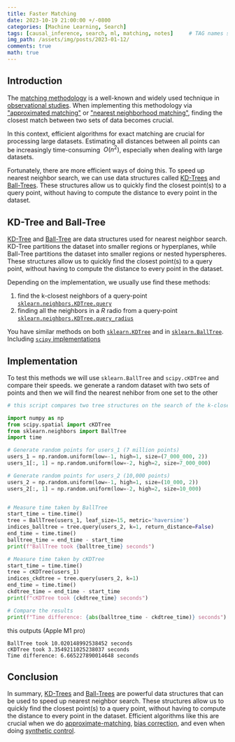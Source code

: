 ```yaml
---
title: Faster Matching 
date: 2023-10-19 21:00:00 +/-0800
categories: [Machine Learning, Search]
tags: [causal_inference, search, ml, matching, notes]     # TAG names should always be lowercase
img_path: /assets/img/posts/2023-01-12/
comments: true
math: true
---
```

## Introduction 

The [matching methodology][1] is a well-known and widely used technique in [observational studies][13]. When implementing this methodology via ["approximated matching"][2] or ["nearest neighborhood matching"][3], finding the closest match between two sets of data becomes crucial.

In this context, efficient algorithms for exact matching are crucial for processing large datasets. Estimating all distances between all points can be increasingly time-consuming $~O(n^{2})$, especially when dealing with large datasets. 

Fortunately, there are more efficient ways of doing this. To speed up nearest neighbor search, we can use data structures called [KD-Trees][4] and [Ball-Trees][5]. These structures allow us to quickly find the closest point(s) to a query point, without having to compute the distance to every point in the dataset.

##  KD-Tree and Ball-Tree

[KD-Tree][4] and [Ball-Tree][5] are data structures used for nearest neighbor search. KD-Tree partitions the dataset into smaller regions or hyperplanes, while Ball-Tree partitions the dataset into smaller regions or nested hyperspheres. These structures allow us to quickly find the closest point(s) to a query point, without having to compute the distance to every point in the dataset.

Depending on the implementation, we usually use find these methods: 

1. find the k-closest neighbors of a query-point [`sklearn.neighbors.KDTree.query`][6]
2. finding all the neighbors in a $R$ radio from a query-point [`sklearn.neighbors.KDTree.query_radius`][7]

You have similar methods on both [`sklearn.KDTree`][8] and in [`sklearn.BallTree`][9]. Including [`scipy` implementations][10] 

## Implementation 

To test this methods we will use `sklearn.BallTree` and `scipy.cKDTree` and compare their speeds. we generate a random dataset with two sets of points and then we will find the nearest nehibor from one set to the other 

```python
# this script compares two tree structures on the search of the k-closest neighboors, a very traditional problem on approximated matching 

import numpy as np
from scipy.spatial import cKDTree
from sklearn.neighbors import BallTree
import time

# Generate random points for users_1 (7 million points)
users_1 = np.random.uniform(low=-1, high=1, size=(7_000_000, 2))  
users_1[:, 1] = np.random.uniform(low=-2, high=2, size=7_000_000)  

# Generate random points for users_2 (10,000 points)
users_2 = np.random.uniform(low=-1, high=1, size=(10_000, 2))  
users_2[:, 1] = np.random.uniform(low=-2, high=2, size=10_000)  


# Measure time taken by BallTree
start_time = time.time()
tree = BallTree(users_1, leaf_size=15, metric='haversine')
indices_balltree = tree.query(users_2, k=1, return_distance=False)
end_time = time.time()
balltree_time = end_time - start_time
print(f"BallTree took {balltree_time} seconds")

# Measure time taken by cKDTree
start_time = time.time()
tree = cKDTree(users_1)
indices_ckdtree = tree.query(users_2, k=1)
end_time = time.time()
ckdtree_time = end_time - start_time
print(f"cKDTree took {ckdtree_time} seconds")

# Compare the results
print(f"Time difference: {abs(balltree_time - ckdtree_time)} seconds")
```

this outputs (Apple M1 pro)

    BallTree took 10.020148992538452 seconds
    cKDTree took 3.3549211025238037 seconds
    Time difference: 6.665227890014648 seconds


## Conclusion

In summary, [KD-Trees][4] and [Ball-Trees][5] are powerful data structures that can be used to speed up nearest neighbor search. These structures allow us to quickly find the closest point(s) to a query point, without having to compute the distance to every point in the dataset. Efficient algorithms like this are crucial when we do [approximate-matching][2], [bias correction][11], and even when doing [synthetic control][12].  

[1]:<https://mixtape.scunning.com/05-matching_and_subclassification#exact-matching>
[2]: <https://mixtape.scunning.com/05-matching_and_subclassification#approximate-matching>
[3]: <https://mixtape.scunning.com/05-matching_and_subclassification#nearest-neighbor-covariate-matching>
[4]: <https://en.wikipedia.org/wiki/K-d_tree>
[5]: <https://en.wikipedia.org/wiki/Ball_tree>
[6]: <https://scikit-learn.org/stable/modules/generated/sklearn.neighbors.KDTree.html#sklearn.neighbors.KDTree.query>
[7]: <https://scikit-learn.org/stable/modules/generated/sklearn.neighbors.KDTree.html#sklearn.neighbors.KDTree.query_radius>
[8]:<https://scikit-learn.org/stable/modules/generated/sklearn.neighbors.KDTree.html#sklearn.neighbors.KDTree>
[9]:<https://scikit-learn.org/stable/modules/generated/sklearn.neighbors.BallTree.html#sklearn.neighbors.BallTree>
[10]:<https://docs.scipy.org/doc/scipy/reference/spatial.html#nearest-neighbor-queries>
[11]:<https://mixtape.scunning.com/05-matching_and_subclassification#5-3-2-bias-correction>
[12]:<https://pabloazurduy.github.io/posts/synthetic_control/>
[13]:<https://en.wikipedia.org/wiki/Observational_study>

